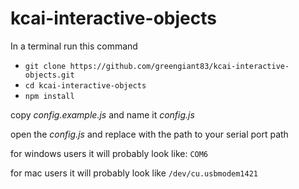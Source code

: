 # kcai-interactive-objects

In a terminal run this command

* `git clone https://github.com/greengiant83/kcai-interactive-objects.git`
* `cd kcai-interactive-objects`
* `npm install`

copy *config.example.js* and name it *config.js*

open the *config.js* and replace *<INSERT SERIAL PORT NAME HERE>* with the path to your serial port path

for windows users it will probably look like:
`COM6`

for mac users it will probably look like
`/dev/cu.usbmodem1421`